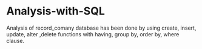 # Analysis-with-SQL
Analysis of record_comany database has been done by using create, insert, update, alter ,delete functions with having, group by, order by, where clause.
